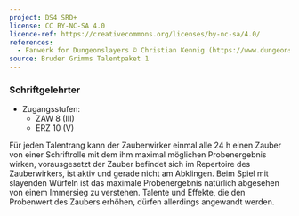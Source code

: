 ```yaml
---
project: DS4 SRD+
license: CC BY-NC-SA 4.0
licence-ref: https://creativecommons.org/licenses/by-nc-sa/4.0/
references: 
  - Fanwerk for Dungeonslayers © Christian Kennig (https://www.dungeonslayers.net/)
source: Bruder Grimms Talentpaket 1
---
```


### Schriftgelehrter

- Zugangsstufen:
  - ZAW 8 (III)
  - ERZ 10 (V)

Für jeden Talentrang kann der Zauberwirker einmal alle 24 h einen Zauber von einer Schriftrolle mit dem ihm maximal möglichen Probenergebnis wirken, vorausgesetzt der Zauber befindet sich im Repertoire des Zauberwirkers, ist aktiv und gerade nicht am Abklingen. Beim Spiel mit slayenden Würfeln ist das maximale Probenergebnis natürlich abgesehen von einem Immersieg zu verstehen. Talente und Effekte, die den Probenwert des Zaubers erhöhen, dürfen allerdings angewandt werden.

